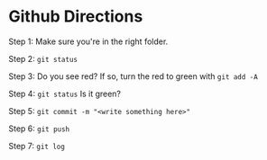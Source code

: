 # Github Directions

Step 1: Make sure you're in the right folder.

Step 2: `git status`

Step 3: Do you see red? If so, turn the red to green with `git add -A`

Step 4: `git status` Is it green? 

Step 5: `git commit -m "<write something here>"`

Step 6: `git push`

Step 7: `git log`